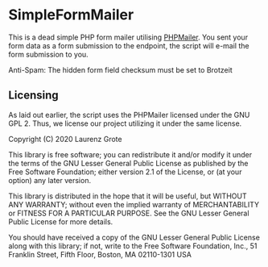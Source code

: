 # SimpleFormMailer

This is a dead simple PHP form mailer utilising [PHPMailer](https://github.com/PHPMailer/PHPMailer/blob/master/LICENSE).
You sent your form data as a form submission to the endpoint, the script will e-mail the form submission to you.

Anti-Spam: The hidden form field checksum must be set to Brotzeit

## Licensing

As laid out earlier, the script uses the PHPMailer licensed under the GNU GPL 2.
Thus, we license our project utilizing it under the same license.

Copyright (C) 2020 Laurenz Grote

This library is free software; you can redistribute it and/or
modify it under the terms of the GNU Lesser General Public
License as published by the Free Software Foundation; either
version 2.1 of the License, or (at your option) any later version.

This library is distributed in the hope that it will be useful,
but WITHOUT ANY WARRANTY; without even the implied warranty of
MERCHANTABILITY or FITNESS FOR A PARTICULAR PURPOSE.  See the GNU
Lesser General Public License for more details.

You should have received a copy of the GNU Lesser General Public
License along with this library; if not, write to the Free Software
Foundation, Inc., 51 Franklin Street, Fifth Floor, Boston, MA  02110-1301  USA